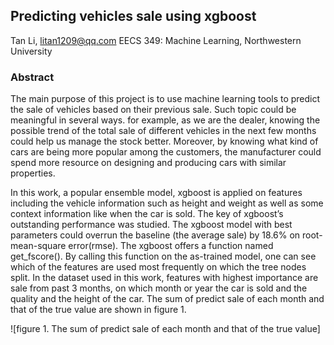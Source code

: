 ## Predicting vehicles sale using xgboost

Tan Li, litan1209@qq.com
EECS 349: Machine Learning, Northwestern University

### Abstract

The main purpose of this project is to use machine learning tools to predict the sale of vehicles based on their previous sale. Such topic could be meaningful in several ways. for example, as we are the dealer, knowing the possible trend of the total sale of different vehicles in the next few months could help us manage the stock better. Moreover, by knowing what kind of cars are being more popular among the customers, the manufacturer could spend more resource on designing and producing cars with similar properties. 

In this work, a popular ensemble model, xgboost is applied on features including the vehicle information such as height and weight as well as some context information like when the car is sold. The key of xgboost’s outstanding performance was studied. The xgboost model with best parameters could overrun the baseline (the average sale) by 18.6% on root-mean-square error(rmse). The xgboost offers a function named get_fscore(). By calling this function on the as-trained model, one can see which of the features are used most frequently on which the tree nodes split. In the dataset used in this work, features with highest importance are sale from past 3 months, on which month or year the car is sold and the quality and the height of the car. The sum of predict sale of each month and that of the true value are shown in figure 1.

![figure 1. The sum of predict sale of each month and that of the true value]
